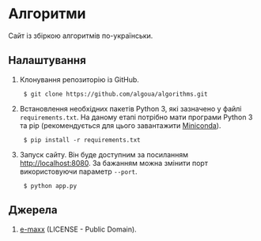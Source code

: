 # Алгоритми

Сайт із збіркою алгоритмів по-українськи.

## Налаштування

1. Клонування репозиторію із GitHub.

        $ git clone https://github.com/algoua/algorithms.git

1. Встановлення необхідних пакетів Python 3, які зазначено у файлі `requirements.txt`. На даному етапі потрібно мати програми Python 3 та pip (рекомендується для цього завантажити [Miniconda](https://docs.conda.io/en/latest/miniconda.html)).

        $ pip install -r requirements.txt

1. Запуск сайту. Він буде доступним за посиланням [http://localhost:8080](http://localhost:8080). За бажанням можна змінити порт використовуючи параметр `--port`.

        $ python app.py

## Джерела

1. [e-maxx](http://e-maxx.ru) (LICENSE - Public Domain).
